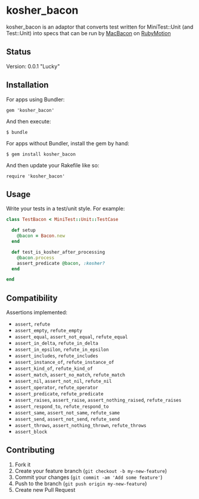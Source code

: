 # kosher_bacon

kosher_bacon is an adaptor that converts test written for
MiniTest::Unit (and Test::Unit) into specs that can be run by
[MacBacon](https://github.com/alloy/MacBacon) on
[RubyMotion](http://www.rubymotion.com/)

## Status

Version: 0.0.1 "Lucky"

## Installation

For apps using Bundler:

    gem 'kosher_bacon'

And then execute:

    $ bundle

For apps without Bundler, install the gem by hand:

    $ gem install kosher_bacon

And then update your Rakefile like so:

    require 'kosher_bacon'

## Usage

Write your tests in a test/unit style. For example:

```ruby
class TestBacon < MiniTest::Unit::TestCase

  def setup
    @bacon = Bacon.new
  end

  def test_is_kosher_after_processing
    @bacon.process
    assert_predicate @bacon, :kosher?
  end

end
```

## Compatibility

Assertions implemented:

* `assert`, `refute`
* `assert_empty`, `refute_empty`
* `assert_equal`, `assert_not_equal`, `refute_equal`
* `assert_in_delta`, `refute_in_delta`
* `assert_in_epsilon`, `refute_in_epsilon`
* `assert_includes`, `refute_includes`
* `assert_instance_of`, `refute_instance_of`
* `assert_kind_of`, `refute_kind_of`
* `assert_match`, `assert_no_match`, `refute_match`
* `assert_nil`, `assert_not_nil`, `refute_nil`
* `assert_operator`, `refute_operator`
* `assert_predicate`, `refute_predicate`
* `assert_raises`, `assert_raise`, `assert_nothing_raised`, `refute_raises`
* `assert_respond_to`, `refute_respond_to`
* `assert_same`, `assert_not_same`, `refute_same`
* `assert_send`, `assert_not_send`, `refute_send`
* `assert_throws`, `assert_nothing_thrown`, `refute_throws`
* `assert_block`

## Contributing

1. Fork it
2. Create your feature branch (`git checkout -b my-new-feature`)
3. Commit your changes (`git commit -am 'Add some feature'`)
4. Push to the branch (`git push origin my-new-feature`)
5. Create new Pull Request
